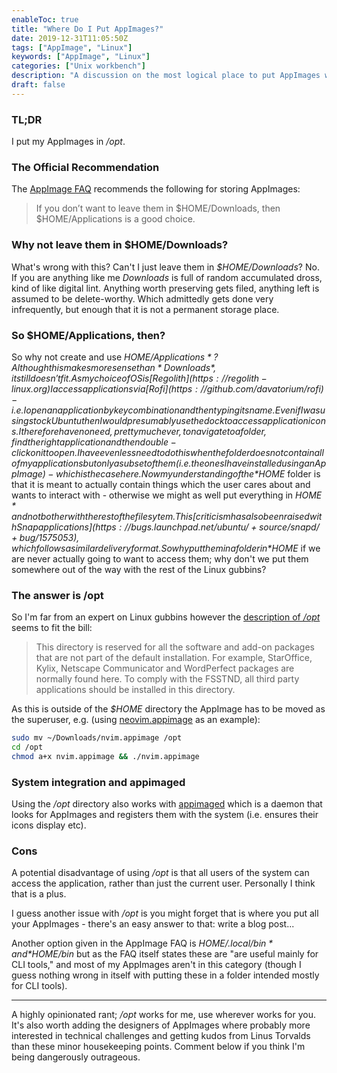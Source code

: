 ```yaml
---
enableToc: true
title: "Where Do I Put AppImages?"
date: 2019-12-31T11:05:50Z
tags: ["AppImage", "Linux"]
keywords: ["AppImage", "Linux"] 
categories: ["Unix workbench"]
description: "A discussion on the most logical place to put AppImages within the Linux Filesystem Hierarchy"
draft: false
---
```


### TL;DR

I put my AppImages in */opt*.

### The Official Recommendation

The [AppImage FAQ](https://docs.appimage.org/user-guide/faq.html#question-where-do-i-store-my-appimages) recommends the following for storing AppImages:

> If you don’t want to leave them in $HOME/Downloads, then $HOME/Applications is a good choice.

### Why not leave them in $HOME/Downloads?

What's wrong with this?  Can't I just leave them in *$HOME/Downloads*?  No.  If you are anything like me *Downloads* is full of random accumulated dross, kind of like digital lint.  Anything worth preserving gets filed, anything left is assumed to be delete-worthy.  Which admittedly gets done very infrequently, but enough that it is not a permanent storage place.

### So $HOME/Applications, then?

So why not create and use *$HOME/Applications*?  Although this makes more sense than *Downloads*, it still doesn't fit.  As my choice of OS is [Regolith](https://regolith-linux.org) I access applications via [Rofi](https://github.com/davatorium/rofi) - i.e. I open an application by key combination and then typing its name.  Even if I was using stock Ubuntu then I would presumably use the dock to access application icons.  I therefore have no need, pretty much ever, to navigate to a folder, find the right application and then double-click on it to open.  I have even less need to do this when the folder does not contain all of my applications but only a subset of them (i.e. the ones I have installed using an AppImage) - which is the case here.  Now my understanding of the *$HOME* folder is that it is meant to actually contain things which the user cares about and wants to interact with - otherwise we might as well put everything in *$HOME* and not bother with the rest of the filesytem.  This [criticism has also been raised with Snap applications](https://bugs.launchpad.net/ubuntu/+source/snapd/+bug/1575053), which follows a similar delivery format.  So why put them in a folder in *$HOME* if we are never actually going to want to access them; why don't we put them somewhere out of the way with the rest of the Linux gubbins?

### The answer is /opt

So I'm far from an expert on Linux gubbins however the [description of */opt*](https://www.tldp.org/LDP/Linux-Filesystem-Hierarchy/html/opt.html) seems to fit the bill:

> This directory is reserved for all the software and add-on packages that are not part of the default installation. For example, StarOffice, Kylix, Netscape Communicator and WordPerfect packages are normally found here. To comply with the FSSTND, all third party applications should be installed in this directory.

As this is outside of the *$HOME* directory the AppImage has to be moved as the superuser, e.g. (using [neovim.appimage](https://github.com/neovim/neovim/releases) as an example):

```bash
sudo mv ~/Downloads/nvim.appimage /opt
cd /opt
chmod a+x nvim.appimage && ./nvim.appimage
```

### System integration and appimaged

Using the */opt* directory also works with [appimaged](https://github.com/probonopd/go-appimage) which is a daemon that looks for AppImages and registers them with the system (i.e. ensures their icons display etc).

### Cons

A potential disadvantage of using */opt* is that all users of the system can access the application, rather than just the current user.  Personally I think that is a plus.

I guess another issue with */opt* is you might forget that is where you put all your AppImages - there's an easy answer to that: write a blog post...

Another option given in the AppImage FAQ is *$HOME/.local/bin* and *$HOME/bin* but as the FAQ itself states these are "are useful mainly for CLI tools," and most of my AppImages aren't in this category (though I guess nothing wrong in itself with putting these in a folder intended mostly for CLI tools).

---

A highly opinionated rant; */opt* works for me, use wherever works for you.  It's also worth adding the designers of AppImages where probably more interested in technical challenges and getting kudos from Linus Torvalds than these minor housekeeping points.  Comment below if you think I'm being dangerously outrageous.
